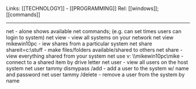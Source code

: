 Links: [[TECHNOLOGY]] - [[PROGRAMMING]]
Rel: [[windows]]; [[commands]]

--- 

net - alone shows available net commands; (e.g. can set times users can login to system)
net view - view all systems on your network
net view mikewin10pc - iew shares from a particular system
net share shareit=c:\\stuff - make files/folders available/shared to others
net share - view everything shared from your system
net use v: \\\\mikewin10pc\\mike - connect to a shared item by drive letter
net user - view all users on the host system
net user tammy dismypass /add - add a user to the system w/ name and password
net user tammy /delete - remove a user from the system by name